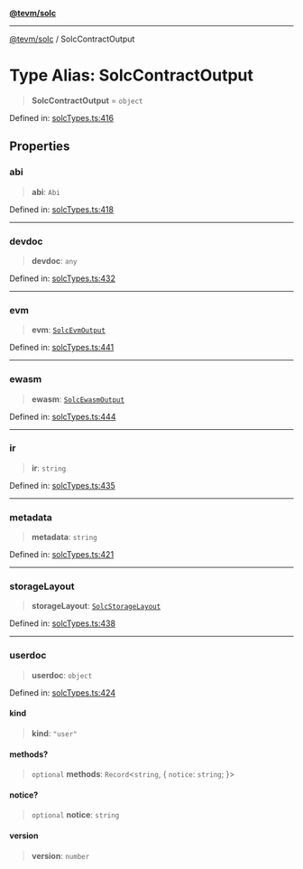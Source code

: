 [**@tevm/solc**](../README.md)

***

[@tevm/solc](../globals.md) / SolcContractOutput

# Type Alias: SolcContractOutput

> **SolcContractOutput** = `object`

Defined in: [solcTypes.ts:416](https://github.com/evmts/compiler/blob/main/packages/solc/src/solcTypes.ts#L416)

## Properties

### abi

> **abi**: `Abi`

Defined in: [solcTypes.ts:418](https://github.com/evmts/compiler/blob/main/packages/solc/src/solcTypes.ts#L418)

***

### devdoc

> **devdoc**: `any`

Defined in: [solcTypes.ts:432](https://github.com/evmts/compiler/blob/main/packages/solc/src/solcTypes.ts#L432)

***

### evm

> **evm**: [`SolcEvmOutput`](SolcEvmOutput.md)

Defined in: [solcTypes.ts:441](https://github.com/evmts/compiler/blob/main/packages/solc/src/solcTypes.ts#L441)

***

### ewasm

> **ewasm**: [`SolcEwasmOutput`](SolcEwasmOutput.md)

Defined in: [solcTypes.ts:444](https://github.com/evmts/compiler/blob/main/packages/solc/src/solcTypes.ts#L444)

***

### ir

> **ir**: `string`

Defined in: [solcTypes.ts:435](https://github.com/evmts/compiler/blob/main/packages/solc/src/solcTypes.ts#L435)

***

### metadata

> **metadata**: `string`

Defined in: [solcTypes.ts:421](https://github.com/evmts/compiler/blob/main/packages/solc/src/solcTypes.ts#L421)

***

### storageLayout

> **storageLayout**: [`SolcStorageLayout`](SolcStorageLayout.md)

Defined in: [solcTypes.ts:438](https://github.com/evmts/compiler/blob/main/packages/solc/src/solcTypes.ts#L438)

***

### userdoc

> **userdoc**: `object`

Defined in: [solcTypes.ts:424](https://github.com/evmts/compiler/blob/main/packages/solc/src/solcTypes.ts#L424)

#### kind

> **kind**: `"user"`

#### methods?

> `optional` **methods**: `Record`\<`string`, \{ `notice`: `string`; \}\>

#### notice?

> `optional` **notice**: `string`

#### version

> **version**: `number`
